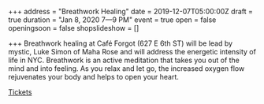 +++
address = "Breathwork Healing"
date = 2019-12-07T05:00:00Z
draft = true
duration = "Jan 8, 2020 7—9 PM"
event = true
open = false
openingsoon = false
shopslideshow = []

+++
Breathwork healing at Café Forgot (627 E 6th ST) will be lead by mystic, Luke Simon of Maha Rose and will address the energetic intensity of life in NYC. Breathwork is an active meditation that takes you out of the mind and into feeling. As you relax and let go, the increased oxygen flow rejuvenates your body and helps to open your heart.

[Tickets](https://www.eventbrite.com/e/breathwork-healing-at-cafe-forgot-tickets-87034860611 "tickets")